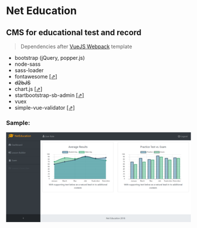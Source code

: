 # Net Education

CMS for educational test and record
-

> Dependencies after [VueJS Webpack](http://vuejs-templates.github.io/webpack/) template
- bootstrap (jQuery, popper.js)
- node-sass
- sass-loader
- fontawesome [[⇗]](https://fontawesome.com/icons?d=gallery&s=solid&m=free)
- ~~d2bJS~~
- chart.js [[⇗]](https://www.chartjs.org/)
- startbootstrap-sb-admin [[⇗]](https://github.com/BlackrockDigital/startbootstrap-sb-admin)
- vuex
- simple-vue-validator [[⇗]](http://simple-vue-validator.maijin.info/#installation)

### Sample:

![screenshot201806181635](_devdir/img/screenshot201806181635.png)
